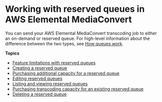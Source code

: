 # Working with reserved queues in AWS Elemental MediaConvert<a name="working-with-reserved-queues"></a>

You can send your AWS Elemental MediaConvert transcoding job to either an on\-demand or reserved queue\. For high\-level information about the difference between the two types, see [How queues work](how-queues-work.md)\.

**Topics**
+ [Feature limitations with reserved queues](feature-limitations-with-reserved-queues.md)
+ [Creating a reserved queue](creating-a-reserved-queue.md)
+ [Purchasing additional capacity for a reserved queue](purchasing-additional-capacity-for-a-reserved-queue.md)
+ [Editing reserved queues](editing-reserved-queues.md)
+ [Listing and viewing reserved queues](listing-viewing-reserved-queues.md)
+ [Purchasing transcoding capacity for an existing reserved queue](purchasing-a-new-contract-for-an-existing-reserved-queue.md)
+ [Deleting a reserved queue](deleting-a-reserved-queue.md)